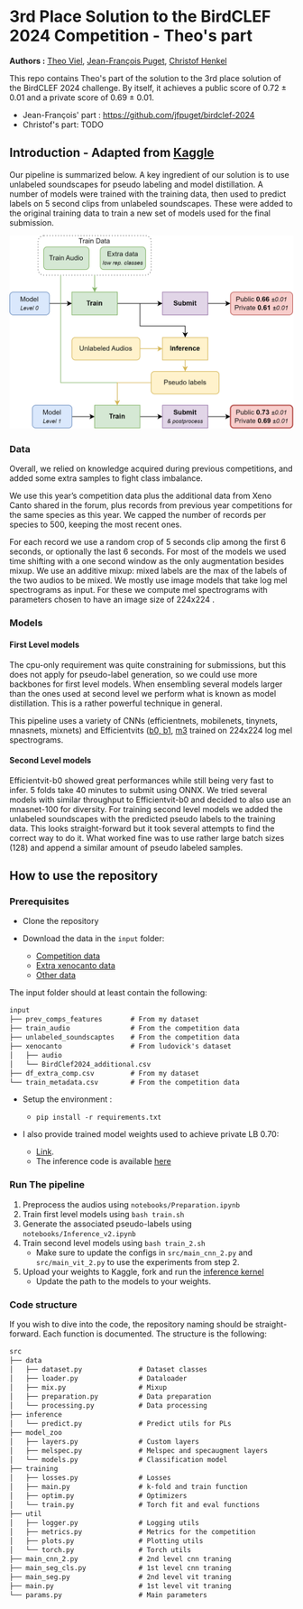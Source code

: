 # 3rd Place Solution to the BirdCLEF 2024 Competition - Theo's part

**Authors :** [Theo Viel](https://github.com/TheoViel), [Jean-François Puget](https://github.com/jfpuget), [Christof Henkel](https://github.com/ChristofHenkel/)

This repo contains Theo's part of the solution to the 3rd place solution of the BirdCLEF 2024 challenge.
By itself, it achieves a public score of 0.72 ± 0.01 and a private score of 0.69 ± 0.01.

- Jean-François' part : https://github.com/jfpuget/birdclef-2024
- Christof's part: TODO

## Introduction - Adapted from [Kaggle](https://www.kaggle.com/competitions/birdclef-2024/discussion/511905)

Our pipeline is summarized below. A key ingredient of our solution is to use unlabeled soundscapes for pseudo labeling and model distillation. A number of models were trained with the training data, then used to predict labels on 5 second clips from unlabeled soundscapes. These were added to the original training data to train a new set of models used for the final submission. 

![](pipe.png)

### Data

Overall, we relied on knowledge acquired during previous competitions, and added some extra samples to fight class imbalance.

We use this year’s competition data plus the additional data from Xeno Canto shared in the forum, plus records from previous year competitions for the same species as this year. We capped the number of records per species to 500, keeping the most recent ones.

For each record we use a random crop of 5 seconds clip among the first 6 seconds, or optionally the last 6 seconds. For most of the models we used time shifting with a one second window as the only augmentation besides mixup. We use an additive mixup: mixed labels are the max of the labels of the two audios to be mixed.
We mostly use image models that take log mel spectrograms as input. For these we compute mel spectrograms with parameters chosen to have an image size of 224x224 .

### Models

#### First Level models

The cpu-only requirement was quite constraining for submissions, but this does not apply for pseudo-label generation, so we could use more backbones for first level models. When ensembling several models larger than the ones used at second level we perform what is known as model distillation. This is a rather powerful technique in general.

This pipeline uses a variety of CNNs (efficientnets, mobilenets, tinynets, mnasnets, mixnets) and Efficientvits ([b0, b1](https://arxiv.org/pdf/2205.14756), [m3](https://arxiv.org/pdf/2305.07027) trained on 224x224 log mel spectrograms.

#### Second Level models

Efficientvit-b0 showed great performances while still being very fast to infer. 5 folds take 40 minutes to submit using ONNX. We tried several models with similar throughput to Efficientvit-b0 and decided to also use an mnasnet-100 for diversity. For training second level models we added the unlabeled soundscapes with the predicted pseudo labels to the training data. This looks straight-forward but it took several attempts to find the correct way to do it. What worked fine was to use rather large batch sizes (128) and append a similar amount of pseudo labeled samples. 


## How to use the repository

### Prerequisites

- Clone the repository

- Download the data in the `input` folder:
  - [Competition data](https://www.kaggle.com/competitions/birdclef-2024/data)
  - [Extra xenocanto data](https://www.kaggle.com/datasets/ludovick/birdclef2024-additional-mp3)
  - [Other data](https://www.kaggle.com/datasets/theoviel/birdclef-2024-prev-data-fts)


The input folder should at least contain the following:
```
input
├── prev_comps_features       # From my dataset
├── train_audio               # From the competition data
├── unlabeled_soundscaptes    # From the competition data
├── xenocanto                 # From ludovick's dataset
│   ├── audio
│   └── BirdClef2024_additional.csv
├── df_extra_comp.csv         # From my dataset
└── train_metadata.csv        # From the competition data
```

- Setup the environment :
  - `pip install -r requirements.txt`

- I also provide trained model weights used to achieve private LB 0.70:
  - [Link](https://www.kaggle.com/datasets/theoviel/birdclef-2024-weights-3/).
  - The inference code is available [here](https://www.kaggle.com/code/theoviel/birdclef-2024-inf-v2)


### Run The pipeline

1. Preprocess the audios using `notebooks/Preparation.ipynb`
2. Train first level models using `bash train.sh`
3. Generate the associated pseudo-labels using `notebooks/Inference_v2.ipynb`
4. Train second level models using `bash train_2.sh`
    - Make sure to update the configs in `src/main_cnn_2.py` and `src/main_vit_2.py` to use the experiments from step 2.
5. Upload your weights to Kaggle, fork and run the [inference kernel](https://www.kaggle.com/code/theoviel/birdclef-2024-inf-v2)
    - Update the path to the models to your weights.

### Code structure

If you wish to dive into the code, the repository naming should be straight-forward. Each function is documented.
The structure is the following:

```
src
├── data
│   ├── dataset.py              # Dataset classes
│   ├── loader.py               # Dataloader
│   ├── mix.py                  # Mixup
│   ├── preparation.py          # Data preparation
│   └── processing.py           # Data processing 
├── inference                
│   └── predict.py              # Predict utils for PLs
├── model_zoo 
│   ├── layers.py               # Custom layers
│   ├── melspec.py              # Melspec and specaugment layers
│   └── models.py               # Classification model
├── training                        
│   ├── losses.py               # Losses
│   ├── main.py                 # k-fold and train function
│   ├── optim.py                # Optimizers
│   └── train.py                # Torch fit and eval functions
├── util
│   ├── logger.py               # Logging utils
│   ├── metrics.py              # Metrics for the competition
│   ├── plots.py                # Plotting utils
│   └── torch.py                # Torch utils
├── main_cnn_2.py               # 2nd level cnn traning
├── main_seg_cls.py             # 1st level cnn traning
├── main_seg.py                 # 2nd level vit traning
├── main.py                     # 1st level vit traning
└── params.py                   # Main parameters
``` 
